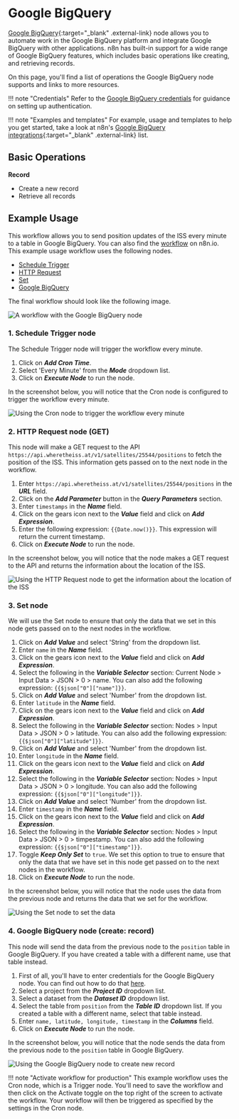 # Google BigQuery

[Google BigQuery](https://cloud.google.com/bigquery/){:target="_blank" .external-link} node allows you to automate work in the Google BigQuery platform and integrate Google BigQuery with other applications. n8n has built-in support for a wide range of Google BigQuery features, which includes basic operations like creating, and retrieving records.

On this page, you'll find a list of operations the Google BigQuery node supports and links to more resources.

!!! note "Credentials"
    Refer to the [Google BigQuery credentials](https://docs.n8n.io/integrations/builtin/credentials/google/) for guidance on setting up authentication. 

!!! note "Examples and templates"
    For example, usage and templates to help you get started, take a look at n8n's [Google BigQuery integrations](https://n8n.io/integrations/google-bigquery/){:target="_blank" .external-link} list.


## Basic Operations

**Record**

- Create a new record
- Retrieve all records



## Example Usage

This workflow allows you to send position updates of the ISS every minute to a table in Google BigQuery. You can also find the [workflow](https://n8n.io/workflows/1049) on n8n.io. This example usage workflow uses the following nodes.

- [Schedule Trigger](/integrations/builtin/core-nodes/n8n-nodes-base.scheduletrigger/)
- [HTTP Request](/integrations/builtin/core-nodes/n8n-nodes-base.httprequest/)
- [Set](/integrations/builtin/core-nodes/n8n-nodes-base.set/)
- [Google BigQuery]()

The final workflow should look like the following image.

![A workflow with the Google BigQuery node](/_images/integrations/builtin/app-nodes/googlebigquery/workflow.png)

### 1. Schedule Trigger node

The Schedule Trigger node will trigger the workflow every minute.

1. Click on ***Add Cron Time***.
2. Select 'Every Minute' from the ***Mode*** dropdown list.
3. Click on ***Execute Node*** to run the node.

In the screenshot below, you will notice that the Cron node is configured to trigger the workflow every minute.

![Using the Cron node to trigger the workflow every minute](/_images/integrations/builtin/app-nodes/googlebigquery/cron_node.png)

### 2. HTTP Request node (GET)

This node will make a GET request to the API `https://api.wheretheiss.at/v1/satellites/25544/positions` to fetch the position of the ISS. This information gets passed on to the next node in the workflow.

1. Enter `https://api.wheretheiss.at/v1/satellites/25544/positions` in the ***URL*** field.
2. Click on the ***Add Parameter*** button in the ***Query Parameters*** section.
3. Enter `timestamps` in the ***Name*** field.
4. Click on the gears icon next to the ***Value*** field and click on ***Add Expression***.
5. Enter the following expression: `{{Date.now()}}`. This expression will return the current timestamp.
6. Click on ***Execute Node*** to run the node.

In the screenshot below, you will notice that the node makes a GET request to the API and returns the information about the location of the ISS.

![Using the HTTP Request node to get the information about the location of the ISS](/_images/integrations/builtin/app-nodes/googlebigquery/httprequest_node.png)

### 3. Set node

We will use the Set node to ensure that only the data that we set in this node gets passed on to the next nodes in the workflow.

1. Click on ***Add Value*** and select 'String' from the dropdown list.
2. Enter `name` in the ***Name*** field.
3. Click on the gears icon next to the ***Value*** field and click on ***Add Expression***.
4. Select the following in the ***Variable Selector*** section: Current Node > Input Data > JSON > 0 > name. You can also add the following expression: `{{$json["0"]["name"]}}`.
5. Click on ***Add Value*** and select 'Number' from the dropdown list.
6. Enter `latitude` in the ***Name*** field.
7. Click on the gears icon next to the ***Value*** field and click on ***Add Expression***.
8. Select the following in the ***Variable Selector*** section: Nodes > Input Data > JSON > 0 > latitude. You can also add the following expression: `{{$json["0"]["latitude"]}}`.
9. Click on ***Add Value*** and select 'Number' from the dropdown list.
10. Enter `longitude` in the ***Name*** field.
11. Click on the gears icon next to the ***Value*** field and click on ***Add Expression***.
12. Select the following in the ***Variable Selector*** section: Nodes > Input Data > JSON > 0 > longitude. You can also add the following expression: `{{$json["0"]["longitude"]}}`.
13. Click on ***Add Value*** and select 'Number' from the dropdown list.
14. Enter `timestamp` in the ***Name*** field.
15. Click on the gears icon next to the ***Value*** field and click on ***Add Expression***.
16. Select the following in the ***Variable Selector*** section: Nodes > Input Data > JSON > 0 > timpestamp. You can also add the following expression: `{{$json["0"]["timestamp"]}}`.
17. Toggle ***Keep Only Set*** to `true`. We set this option to true to ensure that only the data that we have set in this node get passed on to the next nodes in the workflow.
18. Click on ***Execute Node*** to run the node.

In the screenshot below, you will notice that the node uses the data from the previous node and returns the data that we set for the workflow.

![Using the Set node to set the data](/_images/integrations/builtin/app-nodes/googlebigquery/set_node.png)

### 4. Google BigQuery node (create: record)

This node will send the data from the previous node to the `position` table in Google BigQuery. If you have created a table with a different name, use that table instead.

1. First of all, you'll have to enter credentials for the Google BigQuery node. You can find out how to do that [here](/integrations/builtin/credentials/google/).
2. Select a project from the ***Project ID*** dropdown list.
3. Select a dataset from the ***Dataset ID*** dropdown list.
4. Select the table from `position` from the ***Table ID*** dropdown list. If you created a table with a different name, select that table instead.
5. Enter `name, latitude, longitude, timestamp` in the ***Columns*** field.
6. Click on ***Execute Node*** to run the node.

In the screenshot below, you will notice that the node sends the data from the previous node to the `position` table in Google BigQuery.

![Using the Google BigQuery node to create new record](/_images/integrations/builtin/app-nodes/googlebigquery/googlebigquery_node.png)

!!! note "Activate workflow for production"
    This example workflow uses the Cron node, which is a Trigger node. You'll need to save the workflow and then click on the Activate toggle on the top right of the screen to activate the workflow. Your workflow will then be triggered as specified by the settings in the Cron node.

